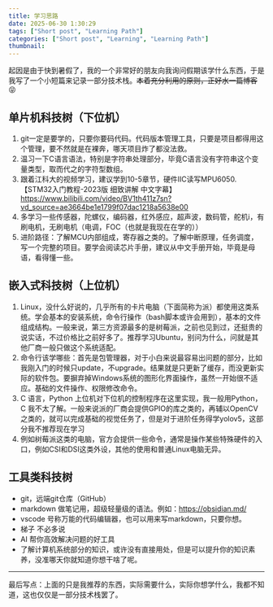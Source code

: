 ```yaml
---
title: 学习思路
date: 2025-06-30 1:30:29
tags: ["Short post", "Learning Path"]
categories: ["Short post", "Learning", "Learning Path"]
thumbnail:
---
```


起因是由于快到暑假了，我的一个非常好的朋友向我询问假期该学什么东西，于是我写了一个小短篇来记录一部分技术栈。~~本着充分利用的原则，正好水一篇博客~~ :stuck_out_tongue_closed_eyes:

## 单片机科技树（下位机）

1. git一定是要学的，只要你要码代码。代码版本管理工具，只要是项目都得用这个管理，要不然就是在裸奔，哪天项目炸了都没法救。
2. 温习一下C语言语法，特别是字符串处理部分，毕竟C语言没有字符串这个变量类型，取而代之的字符型数组。
3. 跟着江科大的视频学习，建议学到10-5章节，硬件IIC读写MPU6050.【STM32入门教程-2023版 细致讲解 中文字幕】https://www.bilibili.com/video/BV1th411z7sn?vd_source=ae3664be1e1799f07dac1218a5638e00
4. 多学习一些传感器，陀螺仪，编码器，红外感应，超声波，数码管，舵机i，有刷电机，无刷电机（电调，FOC（也就是我现在在学的））
5. 进阶路径：了解MCU内部组成，寄存器之类的。了解中断原理，任务调度，写一个完整的项目。要学会阅读芯片手册，建议从中文手册开始，毕竟是母语，看得懂一些。

## 嵌入式科技树（上位机）

1. Linux，没什么好说的，几乎所有的卡片电脑（下面简称为派）都使用这类系统。学会基本的安装系统，命令行操作（bash脚本或许会用到），基本的文件组成结构。一般来说，第三方资源最多的是树莓派，之前也见到过，还挺贵的说实话，不过价格比之前好多了。推荐学习Ubuntu，别问为什么，问就是其他厂商一般只做这个系统适配。
2. 命令行该学哪些：首先是包管理器，对于小白来说最容易出问题的部分，比如我刚入门的时候只update，不upgrade。结果就是只更新了缓存，而没更新实际的软件包。要摒弃掉Windows系统的图形化界面操作，虽然一开始很不适应。基础的文件操作、权限修改命令。
3. C 语言，Python 上位机对下位机的控制程序在这里实现，我一般用Python，C 我不太了解。一般来说派的厂商会提供GPIO的库之类的，再辅以OpenCV之类的，就可以完成基础的视觉任务了，但是对于进阶任务得学yolov5，这部分我不推荐现在学习
4. 例如树莓派这类的电脑，官方会提供一些命令，通常是操作某些特殊硬件的入口，例如CSI和DSI这类外设，其他的使用和普通Linux电脑无异。

## 工具类科技树

- git，远端git仓库（GitHub）
- markdown 做笔记用，超级轻量级的语法。例如：https://obsidian.md/
- vscode 号称万能的代码编辑器，也可以用来写markdown，只要你想。
- 梯子 不必多说
- AI 帮你高效解决问题的好工具
- 了解计算机系统部分的知识，或许没有直接用处，但是可以提升你的知识素养，没准哪天你就知道你想干啥了呢。

---

最后写点：上面的只是我推荐的东西，实际需要什么，实际你想学什么，我都不知道，这也仅仅是一部分技术栈罢了。